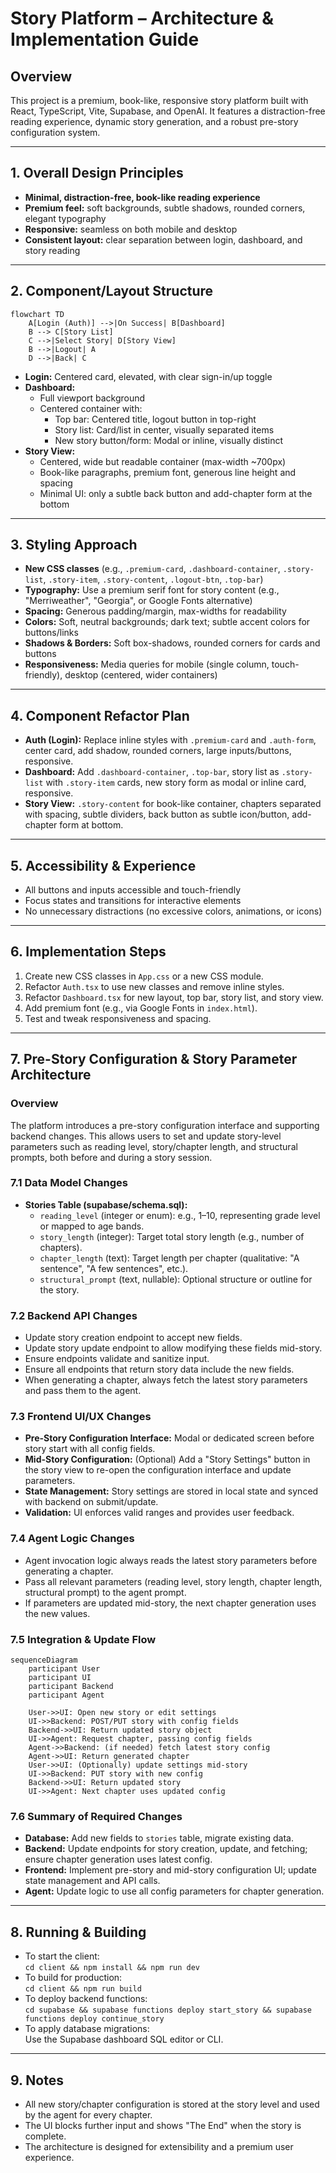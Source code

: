 # Story Platform – Architecture & Implementation Guide

## Overview

This project is a premium, book-like, responsive story platform built with React, TypeScript, Vite, Supabase, and OpenAI. It features a distraction-free reading experience, dynamic story generation, and a robust pre-story configuration system.

---

## 1. Overall Design Principles

- **Minimal, distraction-free, book-like reading experience**
- **Premium feel:** soft backgrounds, subtle shadows, rounded corners, elegant typography
- **Responsive:** seamless on both mobile and desktop
- **Consistent layout:** clear separation between login, dashboard, and story reading

---

## 2. Component/Layout Structure

```mermaid
flowchart TD
    A[Login (Auth)] -->|On Success| B[Dashboard]
    B --> C[Story List]
    C -->|Select Story| D[Story View]
    B -->|Logout| A
    D -->|Back| C
```

- **Login:** Centered card, elevated, with clear sign-in/up toggle
- **Dashboard:** 
  - Full viewport background
  - Centered container with:
    - Top bar: Centered title, logout button in top-right
    - Story list: Card/list in center, visually separated items
    - New story button/form: Modal or inline, visually distinct
- **Story View:**
  - Centered, wide but readable container (max-width ~700px)
  - Book-like paragraphs, premium font, generous line height and spacing
  - Minimal UI: only a subtle back button and add-chapter form at the bottom

---

## 3. Styling Approach

- **New CSS classes** (e.g., `.premium-card`, `.dashboard-container`, `.story-list`, `.story-item`, `.story-content`, `.logout-btn`, `.top-bar`)
- **Typography:** Use a premium serif font for story content (e.g., "Merriweather", "Georgia", or Google Fonts alternative)
- **Spacing:** Generous padding/margin, max-widths for readability
- **Colors:** Soft, neutral backgrounds; dark text; subtle accent colors for buttons/links
- **Shadows & Borders:** Soft box-shadows, rounded corners for cards and buttons
- **Responsiveness:** Media queries for mobile (single column, touch-friendly), desktop (centered, wider containers)

---

## 4. Component Refactor Plan

- **Auth (Login):** Replace inline styles with `.premium-card` and `.auth-form`, center card, add shadow, rounded corners, large inputs/buttons, responsive.
- **Dashboard:** Add `.dashboard-container`, `.top-bar`, story list as `.story-list` with `.story-item` cards, new story form as modal or inline card, responsive.
- **Story View:** `.story-content` for book-like container, chapters separated with spacing, subtle dividers, back button as subtle icon/button, add-chapter form at bottom.

---

## 5. Accessibility & Experience

- All buttons and inputs accessible and touch-friendly
- Focus states and transitions for interactive elements
- No unnecessary distractions (no excessive colors, animations, or icons)

---

## 6. Implementation Steps

1. Create new CSS classes in `App.css` or a new CSS module.
2. Refactor `Auth.tsx` to use new classes and remove inline styles.
3. Refactor `Dashboard.tsx` for new layout, top bar, story list, and story view.
4. Add premium font (e.g., via Google Fonts in `index.html`).
5. Test and tweak responsiveness and spacing.

---

## 7. Pre-Story Configuration & Story Parameter Architecture

### Overview

The platform introduces a pre-story configuration interface and supporting backend changes. This allows users to set and update story-level parameters such as reading level, story/chapter length, and structural prompts, both before and during a story session.

### 7.1 Data Model Changes

- **Stories Table (supabase/schema.sql):**
  - `reading_level` (integer or enum): e.g., 1–10, representing grade level or mapped to age bands.
  - `story_length` (integer): Target total story length (e.g., number of chapters).
  - `chapter_length` (text): Target length per chapter (qualitative: "A sentence", "A few sentences", etc.).
  - `structural_prompt` (text, nullable): Optional structure or outline for the story.

### 7.2 Backend API Changes

- Update story creation endpoint to accept new fields.
- Update story update endpoint to allow modifying these fields mid-story.
- Ensure endpoints validate and sanitize input.
- Ensure all endpoints that return story data include the new fields.
- When generating a chapter, always fetch the latest story parameters and pass them to the agent.

### 7.3 Frontend UI/UX Changes

- **Pre-Story Configuration Interface:** Modal or dedicated screen before story start with all config fields.
- **Mid-Story Configuration:** (Optional) Add a "Story Settings" button in the story view to re-open the configuration interface and update parameters.
- **State Management:** Story settings are stored in local state and synced with backend on submit/update.
- **Validation:** UI enforces valid ranges and provides user feedback.

### 7.4 Agent Logic Changes

- Agent invocation logic always reads the latest story parameters before generating a chapter.
- Pass all relevant parameters (reading level, story length, chapter length, structural prompt) to the agent prompt.
- If parameters are updated mid-story, the next chapter generation uses the new values.

### 7.5 Integration & Update Flow

```mermaid
sequenceDiagram
    participant User
    participant UI
    participant Backend
    participant Agent

    User->>UI: Open new story or edit settings
    UI->>Backend: POST/PUT story with config fields
    Backend->>UI: Return updated story object
    UI->>Agent: Request chapter, passing config fields
    Agent->>Backend: (if needed) fetch latest story config
    Agent->>UI: Return generated chapter
    User->>UI: (Optionally) update settings mid-story
    UI->>Backend: PUT story with new config
    Backend->>UI: Return updated story
    UI->>Agent: Next chapter uses updated config
```

### 7.6 Summary of Required Changes

- **Database:** Add new fields to `stories` table, migrate existing data.
- **Backend:** Update endpoints for story creation, update, and fetching; ensure chapter generation uses latest config.
- **Frontend:** Implement pre-story and mid-story configuration UI; update state management and API calls.
- **Agent:** Update logic to use all config parameters for chapter generation.

---

## 8. Running & Building

- To start the client:  
  `cd client && npm install && npm run dev`
- To build for production:  
  `cd client && npm run build`
- To deploy backend functions:  
  `cd supabase && supabase functions deploy start_story && supabase functions deploy continue_story`
- To apply database migrations:  
  Use the Supabase dashboard SQL editor or CLI.

---

## 9. Notes

- All new story/chapter configuration is stored at the story level and used by the agent for every chapter.
- The UI blocks further input and shows "The End" when the story is complete.
- The architecture is designed for extensibility and a premium user experience.
